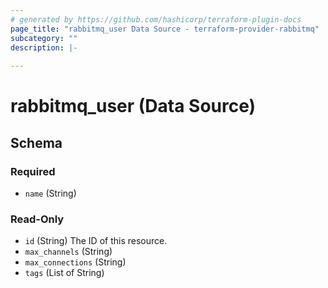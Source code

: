 ```yaml
---
# generated by https://github.com/hashicorp/terraform-plugin-docs
page_title: "rabbitmq_user Data Source - terraform-provider-rabbitmq"
subcategory: ""
description: |-
  
---
```


# rabbitmq_user (Data Source)





<!-- schema generated by tfplugindocs -->
## Schema

### Required

- `name` (String)

### Read-Only

- `id` (String) The ID of this resource.
- `max_channels` (String)
- `max_connections` (String)
- `tags` (List of String)
